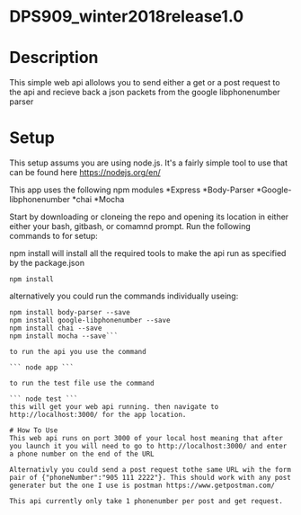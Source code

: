 # DPS909_winter2018release1.0

# Description
This simple web api allolows you to send either a get or a post request to the api and recieve back a json packets from the google libphonenumber parser

# Setup
This setup assums you are using node.js. It's a fairly simple tool to use that can be found here
https://nodejs.org/en/

This app uses the  following npm modules
*Express
*Body-Parser
*Google-libphonenumber
*chai
*Mocha

Start by downloading or cloneing the repo and opening its location in either either your bash, gitbash, or comamnd prompt.
Run the following commands to for setup:

npm install will install all the required tools to make the api run as specified by the package.json

``` npm install ```

alternatively you could run the commands individually useing:

``` npm install express --save
npm install body-parser --save
npm install google-libphonenumber --save
npm install chai --save
npm install mocha --save```

to run the api you use the command

``` node app ```

to run the test file use the command

``` node test ```
this will get your web api running. then navigate to http://localhost:3000/ for the app location.

# How To Use
This web api runs on port 3000 of your local host meaning that after you launch it you will need to go to http://localhost:3000/ and enter a phone number on the end of the URL

Alternativly you could send a post request tothe same URL wih the form pair of {"phoneNumber":"905 111 2222"}. This should work with any post generater but the one I use is postman https://www.getpostman.com/ 

This api currently only take 1 phonenumber per post and get request.
